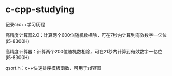 # c-cpp-studying
记录c/c++学习历程

高精度计算器2.0：计算两个600位随机数相除，可在7秒内计算到有效数字一亿位(i5-8300H)

高精度计算器：计算两个200位随机数相除，可在21秒内计算到有效数字一亿位(i5-8300H)

qsort.h：c++快速排序模板函数，可用于stl容器
